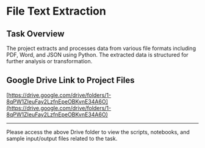 # File Text Extraction

## Task Overview

The project extracts and processes data from various file formats including PDF, Word, and JSON using Python. The extracted data is structured for further analysis or transformation.

## Google Drive Link to Project Files

[https://drive.google.com/drive/folders/1-8qPW1ZIeuFay2LzfnEpeOBKvnE34A6O](https://drive.google.com/drive/folders/1-8qPW1ZIeuFay2LzfnEpeOBKvnE34A6O)

---

Please access the above Drive folder to view the scripts, notebooks, and sample input/output files related to the task.
